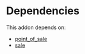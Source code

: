 # Dependencies

This addon depends on:

- [point_of_sale](../../../../../oca-ocb-sale/odoo-bringout-oca-ocb-point_of_sale)
- [sale](../../../../../oca-ocb-sale/odoo-bringout-oca-ocb-sale)
